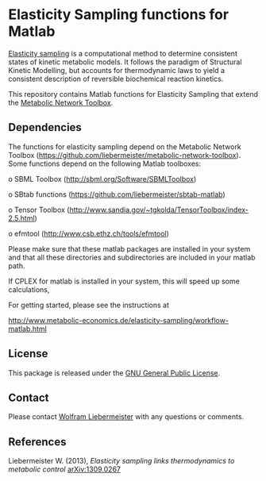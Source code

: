Elasticity Sampling functions for Matlab
========================================

[Elasticity sampling](https://www.metabolic-economics.de/elasticity-sampling/index.html) is a computational method to determine consistent states of kinetic metabolic models. It follows the paradigm of Structural Kinetic Modelling, but accounts for thermodynamic laws to yield a consistent description of reversible biochemical reaction kinetics.

This repository contains Matlab functions for Elasticity Sampling that extend the [Metabolic Network Toolbox](https://github.com/liebermeister/metabolic-network-toolbox).

## Dependencies

The functions for elasticity sampling depend on the Metabolic Network Toolbox (https://github.com/liebermeister/metabolic-network-toolbox). Some functions depend on the following Matlab toolboxes:

  o SBML Toolbox               (http://sbml.org/Software/SBMLToolbox)

  o SBtab functions            (https://github.com/liebermeister/sbtab-matlab)

  o Tensor Toolbox             (http://www.sandia.gov/~tgkolda/TensorToolbox/index-2.5.html)

  o efmtool                    (http://www.csb.ethz.ch/tools/efmtool)

Please make sure that these matlab packages are installed in your system and that all these directories and subdirectories are included in your matlab path.

If CPLEX for matlab is installed in your system, this will speed up some calculations,

For getting started, please see the instructions at

http://www.metabolic-economics.de/elasticity-sampling/workflow-matlab.html

## License
This package is released under the [GNU General Public License](LICENSE).

## Contact
Please contact [Wolfram Liebermeister](wolfram.liebermeister@gmail.com) with any questions or comments.

## References
Liebermeister W. (2013), *Elasticity sampling links thermodynamics to metabolic control*
[arXiv:1309.0267](https://arxiv.org/abs/1309.0267)